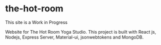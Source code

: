 # the-hot-room

This site is a Work in Progress

Website for The Hot Room Yoga Studio.  This project is built with React js, Nodejs, Express Server, Material-ui, jsonwebtokens and MongoDB.